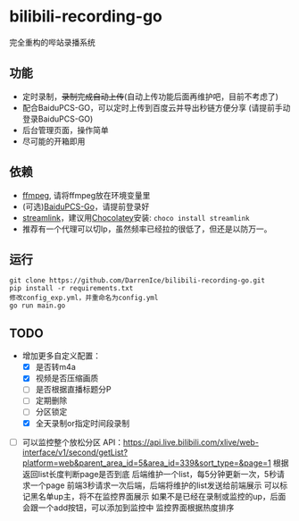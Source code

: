 # bilibili-recording-go
完全重构的哔站录播系统

## 功能
- 定时录制，<del>录制完成自动上传</del>(自动上传功能后面再维护吧，目前不考虑了)
- 配合BaiduPCS-GO，可以定时上传到百度云并导出秒链方便分享 (请提前手动登录BaiduPCS-GO)
- 后台管理页面，操作简单
- 尽可能的开箱即用

## 依赖
- [ffmpeg](https://www.gyan.dev/ffmpeg/builds/), 请将ffmpeg放在环境变量里
- (可选)[BaiduPCS-Go](https://github.com/qjfoidnh/BaiduPCS-Go)，请提前登录好
- [streamlink](https://streamlink.github.io/)，建议用[Chocolatey](https://chocolatey.org/packages/streamlink)安装: ```choco install streamlink```
- 推荐有一个代理可以切Ip，虽然频率已经拉的很低了，但还是以防万一。

## 运行
```
git clone https://github.com/DarrenIce/bilibili-recording-go.git
pip install -r requirements.txt
修改config_exp.yml，并重命名为config.yml
go run main.go
```

## TODO

- 增加更多自定义配置：
  - [x] 是否转m4a
  - [x] 视频是否压缩画质
  - [ ] 是否根据直播标题分P
  - [ ] 定期删除
  - [ ] 分区锁定
  - [x] 全天录制or指定时间段录制
        
- [ ] 可以监控整个放松分区
  API：https://api.live.bilibili.com/xlive/web-interface/v1/second/getList?platform=web&parent_area_id=5&area_id=339&sort_type=&page=1
  根据返回list长度判断page是否到底
  后端维护一个list，每5分钟更新一次，5秒请求一个page
  前端3秒请求一次后端，后端将维护的list发送给前端展示
  可以标记黑名单up主，将不在监控界面展示
  如果不是已经在录制或监控的up，后面会跟一个add按钮，可以添加到监控中
  监控界面根据热度排序